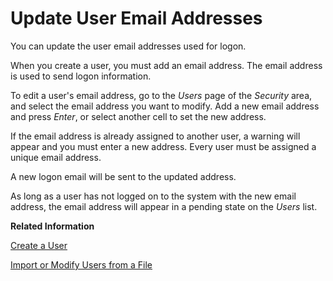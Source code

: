 <!-- loio0889208e35e44c03821850088fae4f65 -->

# Update User Email Addresses

You can update the user email addresses used for logon.

When you create a user, you must add an email address. The email address is used to send logon information.

To edit a user's email address, go to the *Users* page of the *Security* area, and select the email address you want to modify. Add a new email address and press *Enter*, or select another cell to set the new address.

If the email address is already assigned to another user, a warning will appear and you must enter a new address. Every user must be assigned a unique email address.

A new logon email will be sent to the updated address.

As long as a user has not logged on to the system with the new email address, the email address will appear in a pending state on the *Users* list.

**Related Information**  


[Create a User](create-a-user-58d4b24.md "You can create individual users in SAP Datasphere.")

[Import or Modify Users from a File](import-or-modify-users-from-a-file-b2698da.md "You can create users or batch-update existing users by importing user data that you have saved in a CSV file.")


